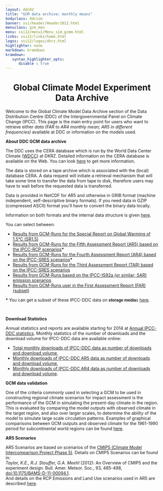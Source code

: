 ```yaml
---
layout: ddc02
title: "GCM data archive: monthly means"
bodyclass: ddcsim
banner: ssi/header/Header2012.html
menuclass: gcm_mon
menu: ssi12/menu1/Menu_sim_gcmm.html
links: ssi12/links/home.html
logos: ssi12/logos/dkrz.html
highlighter: none
markdown: kramdown
kramdown:
   syntax_highlighter_opts:
      disable : true
---
```


<div id="pagetitle-ln">
<h1 align="center">Global Climate Model Experiment Data Archive</h1>
</div>
<p>Welcome to the Global Climate Model Data Archive section of the Data Distribution Centre (DDC) of the 
Intergovernmental Panel on Climate Change (IPCC). This page is the main entry point for users who 
want to retrieve either <em>data (FAR to AR4 monthly mean; AR5 in different frequencies)</em> available at DDC or information on the models used.</p>

<p></p>

<p><b>About DDC GCM data archive</b></p>
<p>The DDC uses the CERA database which is run by the World Data Center Climate (<a href="http://www.wdc-climate.de" title="WDC Climate">WDCC</a>) at DKRZ. Detailed 
information on the CERA database is available on the Web. You can look <a href="http://ceramodel.wdc-climate.de/">
here</a> to get more information. </p>

<p>The data is stored on a tape archive which is associated with the (local) database CERA. A data 
request will initiate a retrieval mechanism that will take some time to transfer the data from 
tape to disk, therefore users may have to wait before the requested data is transferred.</p>

<p>Data is provided in NetCDF for AR5 and otherwise in GRIB format (machine independent, self-descriptive binary formats). If you need data in GZIP (compressed ASCII) 
format you'll have to convert the binary data locally.</p>

<p>Information on both formats and the internal data structure is given 
                   <a href="INFO/formats.html" title="Information on NetCDF and GRIB">here</a>.
</p>


<p>You can select between: </p>
<ul>
                   <li><a href="SR15/index.html">Results from GCM-Runs for the Special Report on Global Warming of 1.5°C (SR1.5)</a></li>
                   <li><a href="AR5/index.html">Results from GCM-Runs for the Fifth Assessment Report (AR5) based on the IPCC-RCP scenarios</a><b>*</b></li>
                        <li><a href="SRES_AR4/index.html">Results from GCM-Runs for the Fourth Assessment Report (AR4) based on the IPCC-SRES scenarios</a><b>*</b></li>
                        <li><a href="SRES_TAR/index.html">Results from GCM-Runs for the Third Assessment Report (TAR) based on the IPCC-SRES scenarios</a></li>
	                <li><a href="IS92A_SAR/index.html">Results from GCM-Runs based on the IPCC-IS92a (or similar; SAR) emission scenarios</a></li> 
                       <li><a href="IPCC_FAR/index.html">Results from GCM-Runs user in the First Assessment Report (FAR) (subset) </a></li>
</ul>
<p><b>*</b> You can get a subset of these IPCC-DDC data on <font size="2"><b>storage media</b></font>s 
                          <a href="INFO/dvd_data.html">here</a>.</p>

<p>&nbsp;</p>
<p><b>Download Statistics</b></p>                
<p>Annual statistics and reports are available starting for 2014 at <a target="_blank" href="http://www.dkrz.de/daten-en/wdcc/projects_cooperations/ipcc-data/ipcc-ddc-statistics" title="Annual IPCC-DDC statistics">Annual IPCC-DDC statistics</a>. Monthly statistics of the number of downloads and the download volume for IPCC-DDC data are available online:</p>
<ul>
<li><a target="_blank" href="https://cera-www.dkrz.de/WDCC/ui/cerasearch/statistics?type=downloads_by_domain&domain=IPCC-DDC" title="IPCC-DDC download statistics">Total monthly downloads of IPCC-DDC data as number of downloads and download volume</a>,</li>
<li><a target="_blank" href="https://cera-www.dkrz.de/WDCC/ui/cerasearch/statistics?type=downloads_by_domain&domain=IPCC-DDC_AR5" title="IPCC-DDC AR5 download statistics">Monthly downloads of IPCC-DDC AR5 data as number of downloads and download volume</a>,</li>
<li><a target="_blank" href="https://cera-www.dkrz.de/WDCC/ui/cerasearch/statistics?type=downloads_by_domain&domain=IPCC-DDC_AR4" title="IPCC-DDC AR4 download statistics">Monthly downloads of IPCC-DDC AR4 data as number of downloads and download volume</a>.</li>
</ul>

         
<p><b>GCM data validation</b></p>
<p>One of the criteria commonly used in selecting a GCM to be used in constructing regional climate 
scenarios for impact assessment is the performance of the GCM in simulating the present-day 
climate in the region. This is evaluated by comparing the model outputs with observed climate in 
the target region, and also over larger scales, to determine the ability of the model to simulate 
    large scale circulation patterns. Examples of graphical comparisons between GCM outputs and 
observed climate for the 1961-1990 period for subcontinental world regions can be found 
<a target="_blank" href="/syn/tar_scatter/">here</a>.
</p>

<p><b>AR5 Scenarios</b></p>
<p>AR5 Scenarios are based on scenarios of the <a href="http://pcmdi.llnl.gov/mips/cmip5/" target="_blank">CMIP5 (Climate Model Intercomparison Project Phase 5)</a>. Details on CMIP5 Scenarios can be found in:<br />
<em>Taylor, K.E., R.J. Stouffer, G.A. Meehl</em> (2012): An Overview of CMIP5 and the experiment design. Bull. Amer. Meteor. Soc., 93, 485-498, <a href="http://doi.org/10.1175/BAMS-D-11-00094.1" target="_blank">doi:10.1175/BAMS-D-11-00094.1</a>.<br />
And details on the RCP Emissions and Land Use scenarios used in AR5 are described <a href="http://sedac.ipcc-data.org/ddc/ar5_scenario_process/RCPs.html" target="_blank">here</a>.</p>

<!-- end of center column -->
